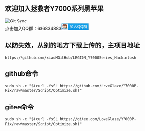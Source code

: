 ## 欢迎加入拯救者Y7000系列黑苹果
![Git Sync](https://github.com/LoveGlaze/Y7000P-Fix/actions/workflows/sync.yml/badge.svg)<br />
点击加入QQ群：686834883<a target="_blank" href="https://qm.qq.com/cgi-bin/qm/qr?k=fnfunVaG-Z_occpl9QQDNaHB-B4S-ole&jump_from=webapi"><img border="0" src="https://github.com/LoveGlaze/images/raw/master/QQ.png" alt="Hackintosh" title="Hackintosh"></a>

## 以防失效，从别的地方下载上传的，主项目地址
```
https://github.com/xiaoMGitHub/LEGION_Y7000Series_Hackintosh
```
## github命令
```
sudo sh -c "$(curl -fsSL https://github.com/LoveGlaze/Y7000P-Fix/raw/master/Script/Optimize.sh)"
```
## gitee命令
```
sudo sh -c "$(curl -fsSL https://gitee.com/LoveGlaze/Y7000P-Fix/raw/master/Script/Optimize.sh)"
```

